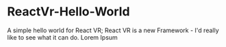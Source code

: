 # ReactVr-Hello-World
A simple hello world for React VR; React VR is a new Framework - I'd really like to see what it can do.
Lorem Ipsum

